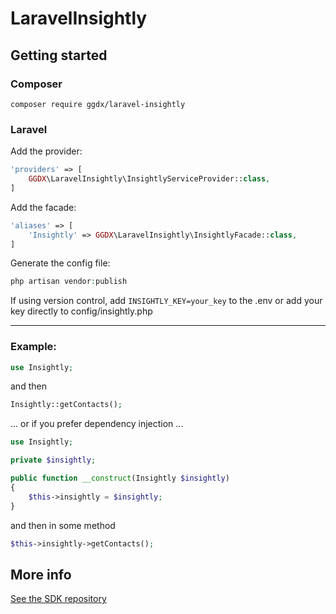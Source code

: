 # LaravelInsightly
## Getting started
### Composer
`composer require ggdx/laravel-insightly`

### Laravel
Add the provider:
```php
'providers' => [
    GGDX\LaravelInsightly\InsightlyServiceProvider::class,
]
```
Add the facade:
```php
'aliases' => [
    'Insightly' => GGDX\LaravelInsightly\InsightlyFacade::class,
]
```
Generate the config file:
```php
php artisan vendor:publish
```
If using version control, add `INSIGHTLY_KEY=your_key` to the .env or add your key directly to config/insightly.php
***

### Example:
```php
use Insightly;
```
and then
```php
Insightly::getContacts();
```

... or if you prefer dependency injection ...

```php
use Insightly;

private $insightly;

public function __construct(Insightly $insightly)
{
    $this->insightly = $insightly;
}
```
and then in some method
```php
$this->insightly->getContacts();
```


## More info
[See the SDK repository](https://github.com/ggdx/insightly-php)
